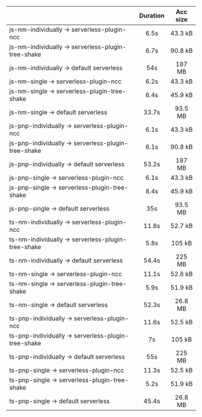 |                                                     | Duration | Acc size |
| :-------------------------------------------------- | :------: | :------: |
| js-nm-individually -> serverless-plugin-ncc         |   6.5s   |  43.3 kB |
| js-nm-individually -> serverless-plugin-tree-shake  |   6.7s   |  90.8 kB |
| js-nm-individually -> default serverless            |    54s   |  187 MB  |
| js-nm-single -> serverless-plugin-ncc               |   6.2s   |  43.3 kB |
| js-nm-single -> serverless-plugin-tree-shake        |   6.4s   |  45.9 kB |
| js-nm-single -> default serverless                  |   33.7s  |  93.5 MB |
| js-pnp-individually -> serverless-plugin-ncc        |   6.1s   |  43.3 kB |
| js-pnp-individually -> serverless-plugin-tree-shake |   6.1s   |  90.8 kB |
| js-pnp-individually -> default serverless           |   53.2s  |  187 MB  |
| js-pnp-single -> serverless-plugin-ncc              |   6.1s   |  43.3 kB |
| js-pnp-single -> serverless-plugin-tree-shake       |   8.4s   |  45.9 kB |
| js-pnp-single -> default serverless                 |    35s   |  93.5 MB |
| ts-nm-individually -> serverless-plugin-ncc         |   11.8s  |  52.7 kB |
| ts-nm-individually -> serverless-plugin-tree-shake  |   5.8s   |  105 kB  |
| ts-nm-individually -> default serverless            |   54.4s  |  225 MB  |
| ts-nm-single -> serverless-plugin-ncc               |   11.1s  |  52.6 kB |
| ts-nm-single -> serverless-plugin-tree-shake        |   5.9s   |  51.9 kB |
| ts-nm-single -> default serverless                  |   52.3s  |  26.8 MB |
| ts-pnp-individually -> serverless-plugin-ncc        |   11.6s  |  52.5 kB |
| ts-pnp-individually -> serverless-plugin-tree-shake |    7s    |  105 kB  |
| ts-pnp-individually -> default serverless           |    55s   |  225 MB  |
| ts-pnp-single -> serverless-plugin-ncc              |   11.3s  |  52.5 kB |
| ts-pnp-single -> serverless-plugin-tree-shake       |   5.2s   |  51.9 kB |
| ts-pnp-single -> default serverless                 |   45.4s  |  26.8 MB |
